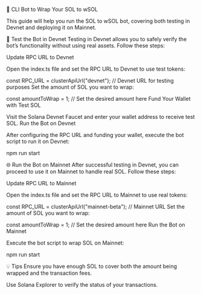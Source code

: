 🚀 CLI Bot to Wrap Your SOL to wSOL

This guide will help you run the SOL to wSOL bot, covering both testing in Devnet and deploying it on Mainnet.

🧪 Test the Bot in Devnet
Testing in Devnet allows you to safely verify the bot’s functionality without using real assets. Follow these steps:

Update RPC URL to Devnet

Open the index.ts file and set the RPC URL to Devnet to use test tokens:

const RPC_URL = clusterApiUrl("devnet"); // Devnet URL for testing purposes
Set the amount of SOL you want to wrap:

const amountToWrap = 1; // Set the desired amount here
Fund Your Wallet with Test SOL

Visit the Solana Devnet Faucet and enter your wallet address to receive test SOL.
Run the Bot on Devnet

After configuring the RPC URL and funding your wallet, execute the bot script to run it on Devnet:

npm run start

🌐 Run the Bot on Mainnet
After successful testing in Devnet, you can proceed to use it on Mainnet to handle real SOL. Follow these steps:

Update RPC URL to Mainnet

Open the index.ts file and set the RPC URL to Mainnet to use real tokens:

const RPC_URL = clusterApiUrl("mainnet-beta"); // Mainnet URL
Set the amount of SOL you want to wrap:

const amountToWrap = 1; // Set the desired amount here
Run the Bot on Mainnet

Execute the bot script to wrap SOL on Mainnet:

npm run start

💡 Tips
Ensure you have enough SOL to cover both the amount being wrapped and the transaction fees.

Use Solana Explorer to verify the status of your transactions.

